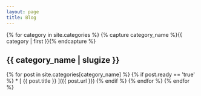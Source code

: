 ```yaml
---
layout: page
title: Blog
---
```


{% for category in site.categories %}
  {% capture category_name %}{{ category | first }}{% endcapture %}
  <h2> {{ category_name | slugize }} </h2>
  {% for post in site.categories[category_name] %}
  {% if post.ready == 'true' %}
  * [ {{ post.title }} ]({{ post.url }})
  {% endif %}
  {% endfor %}
{% endfor %}
